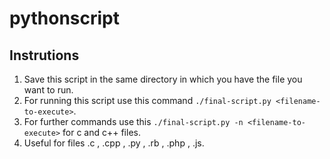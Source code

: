 # pythonscript
## Instrutions
1. Save this script in the same directory in which you have the file you want to run.
2. For running this script use this command `./final-script.py <filename-to-execute>`. 
3. For further commands use this `./final-script.py -n <filename-to-execute>` for c and c++ files.
4. Useful for files .c , .cpp , .py , .rb , .php , .js.
